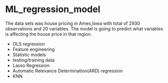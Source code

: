 # ML_regression_model
The data sets was house pricing in Ames,Iowa with total of 2930 observations and 20 variables.
The model is going to predict what variables is affecting the house price in that region. 
- OLS regression
- Feature engineering
- Statistic models
- testing/training data 
- Lasso Regression
- Automatic Relevance Determination(ARD) regression
- KNN

